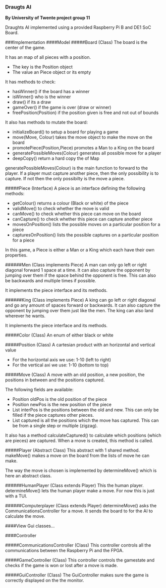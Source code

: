 ### Draugts AI 
**By University of Twente project group 11**

Draughts AI implemented using a provided Raspberry Pi B and DE1 SoC Board.

###Implementation
####Model
#####Board (Class)
The board is the center of the game.

It has an map of all pieces with a position.
- The key is the Position object
- The value an Piece object or its empty

It has methods to check:
- hasWinner() if the board has a winner
- isWinner() who is the winner
- draw() if its a draw
- gameOver() if the game is over (draw or winner)
- freePosition(Position) if the position given is free and not out of bounds

It also has methods to mutate the board:
- initializeBoard() to setup a board for playing a game
- move(Move, Colour) takes the move object to make the move on the board
- promotePiece(Position,Piece) promotes a Man to a King on the board
- generatePossibleMoves(Colour) generates all possible move for a player
- deepCopy() return a hard copy the of Map

generatePossibleMoves(Colour) is the main function to forward to the player. 
If a player must capture another piece, then the only possibility is to capture. If not then the only possibilty is the move a piece.

#####Piece (Interface)
A piece is an interface defining the following methods:
- getColour() returns a colour (Black or white) of the piece 
- validMove() to check whether the move is valid
- canMove() to check whether this piece can move on the board
- canCapture() to check whether this piece can capture another piece
- movesOnPosition() lists the possible moves on a particular position for a piece
- capturesOnPosition() lists the possible captures on a particular position for a piece

In this game, a Piece is either a Man or a King which each have their own properties.

######Men (Class implements Piece)
A man can only go left or right diagonal forward 1 space at a time. It can also capture the opponent by jumping over them if the space behind the opponent is free. This can also be backwards and multiple times if possible.

It implements the piece interface and its methods.

######King (Class implements Piece)
A king can go left or right diagonal and go any amount of spaces forward or backwards. It can also capture the opponent by jumping over them just like the men. The king can also land wherever he wants. 

It implements the piece interface and its methods.

#####Color (Class)
An enum of either black or white

#####Position (Class)
A cartesian product with an horizontal and vertical value
- For the horizontal axis we use: 1-10 (left to right)
- For the vertical axi we use: 1-10 (bottom to top)

#####Move (Class)
A move with an old position, a new position, the positions in between and the positions captured.

The following fields are available:
- Position oldPos is the old position of the piece
- Position newPos is the new position of the piece
- List<Positions> interPos is the positions between the old and new. This can only be filled if the piece captures other pieces.
- List<Positions> captured is all the positions which the move has captured. This can be from a single step or multiple (zigzag).

It also has a method calculateCaptured() to calculate which positions (which are pieces) are captured. When a move is created, this method is called.

#####Player (Abstract Class)
This abstract with 1 shared method. makeMove() makes a move on the board from the lists of move he can make. 

The way the move is chosen is implemented by determineMove() which is here an abstract class.

######HumanPlayer (Class extends Player)
This the human player. determineMove() lets the human player make a move. For now this is just with a TUI.

######Computerplayer (Class extends Player)
determineMove() asks the CommunicationsController for a move. It sends the board to for the AI to calculate the move.

####View
Gui classes...


####Controller

#####CommunicationsController (Class)
This controller controls all the communications between the Raspberry Pi and the FPGA.

#####GameController (Class)
This controller controls the gamestate and checks if the game is won or lost after a move is made.

#####GuiController (Class)
The GuiController makes sure the game is correctly displayed on the the monitor.
